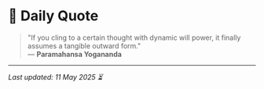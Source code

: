 # 📜 Daily Quote

> "If you cling to a certain thought with dynamic will power, it finally assumes a tangible outward form."  
> — **Paramahansa Yogananda**

---

_Last updated: 11 May 2025 ⏳_
